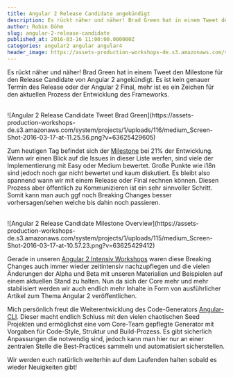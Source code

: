 ```yaml
---
title: Angular 2 Release Candidate angekündigt
description: Es rückt näher und näher! Brad Green hat in einem Tweet den Milestone für den Release Candidate von Angular 2 angekündigt.
author: Robin Böhm
slug: angular-2-release-candidate
published_at: 2016-03-16 11:00:00.000000Z
categories: angular2 angular angular4
header_image: https://assets-production-workshops-de.s3.amazonaws.com/system/projects/1/posts/header_images/79/optimized-photo-1453738773917-9c3eff1db985.jpg?v=63629094690
---
```


Es rückt näher und näher! Brad Green hat in einem Tweet den Milestone für den Release Candidate von Angular 2 angekündigt. Es ist kein genauer Termin des Release oder der Angular 2 Final, mehr ist es ein Zeichen für den aktuellen Prozess der Entwicklung des Frameworks.


<br/>
![Angular 2 Release Candidate Tweet Brad Green](https://assets-production-workshops-de.s3.amazonaws.com/system/projects/1/uploads/116/medium_Screen-Shot-2016-03-17-at-11.25.56.png?v=63625429605)
<br/>

Zum heutigen Tag befindet sich der [Milestone](https://github.com/angular/angular/milestones) bei 21% der Entwicklung. Wenn wir einen Blick auf die Issues in dieser Liste werfen, sind viele der Implementierung mit Easy oder Medium bewertet. Große Punkte wie i18n sind jedoch noch gar nicht bewertet und kaum diskutiert. Es bleibt also spannend wann wir mit einem Release oder Final rechnen können. Diesen Prozess aber öffentlich zu Kommunizieren ist ein sehr sinnvoller Schritt. Somit kann man auch ggf noch Breaking Changes besser vorhersagen/sehen welche  bis dahin noch passieren.

<br/>
![Angular 2 Release Candidate Milestone Overview](https://assets-production-workshops-de.s3.amazonaws.com/system/projects/1/uploads/115/medium_Screen-Shot-2016-03-17-at-10.57.23.png?v=63625429412)

<br/>


Gerade in unseren [Angular 2 Intensiv Workshops](/workshops/angular-intensiv) waren diese Breaking Changes auch immer wieder zeitintensiv nachzupflegen und die vielen Änderungen der Alpha und Beta mit unseren Materialien und Beispielen auf einem aktuellen Stand zu halten. Nun da sich der Core mehr und mehr stabilisiert werden wir auch endlich mehr Inhalte in Form von ausführlicher Artikel zum Thema Angular 2 veröffentlichen.

Mich persönlich freut die Weiterentwicklung des Code-Generators [Angular-CLI](https://github.com/angular/angular-cli). Dieser macht endlich Schluss mit den vielen chaotischen Seed Projekten und ermöglichst eine vom Core-Team gepflegte Generator mit Vorgaben für Code-Style, Struktur und Build-Prozess. Es gibt sicherlich Anpassungen die notwendig sind, jedoch kann man hier nur an einer zentralen Stelle die Best-Practices sammeln und automatisiert sicherstellen.

Wir werden euch natürlich weiterhin auf dem Laufenden halten sobald es wieder Neuigkeiten gibt!
